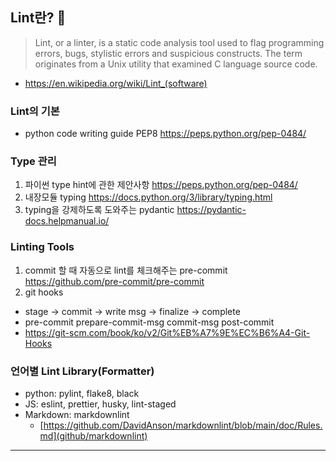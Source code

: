 ## Lint란? :gem:

> Lint, or a linter, is a static code analysis tool used to flag programming errors, bugs, stylistic errors and suspicious constructs. The term originates from a Unix utility that examined C language source code.
- https://en.wikipedia.org/wiki/Lint_(software)

### Lint의 기본
- python code writing guide PEP8 https://peps.python.org/pep-0484/

### Type 관리
1. 파이썬 type hint에 관한 제안사항 https://peps.python.org/pep-0484/
2. 내장모듈 typing https://docs.python.org/3/library/typing.html
3. typing을 강제하도록 도와주는 pydantic https://pydantic-docs.helpmanual.io/

### Linting Tools
1. commit 할 때 자동으로 lint를 체크해주는 pre-commit https://github.com/pre-commit/pre-commit
2. git hooks
- stage    ->     commit      ->      write msg     ->     finalize     ->     complete
-    pre-commit       prepare-commit-msg        commit-msg           post-commit
- https://git-scm.com/book/ko/v2/Git%EB%A7%9E%EC%B6%A4-Git-Hooks

### 언어별 Lint Library(Formatter)
- python: pylint, flake8, black
- JS: eslint, prettier, husky, lint-staged
- Markdown: markdownlint
    - [https://github.com/DavidAnson/markdownlint/blob/main/doc/Rules.md](github/markdownlint)
---
